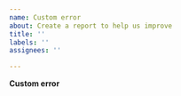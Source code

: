 ```yaml
---
name: Custom error
about: Create a report to help us improve
title: ''
labels: ''
assignees: ''

---
```


<!-- 自定义错误 -->
**Custom error**
